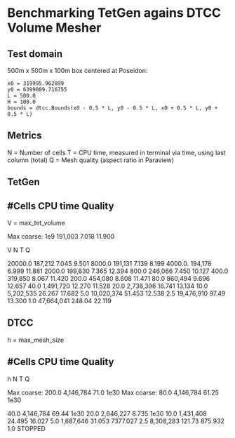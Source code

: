 # Benchmarking TetGen agains DTCC Volume Mesher

## Test domain

500m x 500m x 100m box centered at Poseidon:

    x0 = 319995.962899
    y0 = 6399009.716755
    L = 500.0
    H = 100.0
    bounds = dtcc.Bounds(x0 - 0.5 * L, y0 - 0.5 * L, x0 + 0.5 * L, y0 + 0.5 * L)

## Metrics

N = Number of cells
T = CPU time, measured in terminal via time, using last column (total)
Q = Mesh quality (aspect ratio in Paraview)

## TetGen

## #Cells CPU time Quality

V = max_tet_volume

Max coarse: 1e9 191,003 7.018 11.900

V N T Q

20000.0 187,212 7.045 9.501
8000.0 191,131 7.139 8.199
4000.0. 194,178 6.999 11.881
2000.0 199,630 7.365 12.394
800.0 246,066 7.450 10.127
400.0 319,850 8.067 11.420
200.0 454,080 8.608 11.471
80.0 860,494 9.696 12.657
40.0 1,491,720 12.270 11.528
20.0 2,738,396 16.741 13.134
10.0 5,202,535 26.267 17.682
5.0 10,020,374 51.453 12.538
2.5 19,476,910 97.49 13.300
1.0 47,664,041 248.04 22.119

## DTCC

h = max_mesh_size

## #Cells CPU time Quality

h N T Q

Max coarse: 200.0 4,146,784 71.0 1e30
Max coarse: 80.0 4,146,784 61.25 1e30

40.0 4,146,784 69.44 1e30
20.0 2,646,227 8.735 1e30
10.0 1,431,408 24.495 16.027
5.0 1,687,646 31.053 7377.027
2.5 8,308,283 121.73 875.932
1.0 STOPPED
